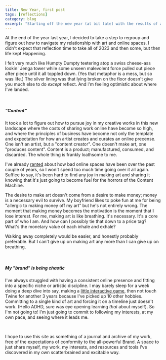 ```yaml
---
title: New Year, first post
tags: [reflections]
category: blog
excerpt: "Starting off the new year (at bit late) with the results of a year of reflection on making and sharing art."
---
```


At the end of the year last year, I decided to take a step to regroup and figure out how to navigate my relationship with art and online spaces. I didn't expect that reflection time to take all of 2023 and then some, but then life kept Happening.  

I felt very much like Humpty Dumpty teetering atop a swiss cheese-ass lookin' Jenga tower while some unseen malevolent force pulled out piece after piece until it all toppled down. (Yes that metaphor is a mess, but so was life.) The silver lining was that lying broken on the floor doesn't give you much else to do *except* reflect. And I'm feeling optimistic about where I've landed.  

<br> 

##### "Content"

It took a lot to figure out how to pursue joy in my creative works in this new landscape where the costs of sharing work online have become so high, and where the principles of business have become not only the template and expectation for how an artist creates and curates an online precense. One isn't an artist, but a "content creator". One doesn't make art, one "produces content". Content is a product; manufactured, consumed, and discarded. The whole thing is frankly loathsome to me.

I've already [ranted](https://wickedliltongue.tumblr.com/post/704357808625401857/art-versus-artist-2022-i-dont-usually-do-these) about how bad online spaces have been over the past couple of years, so I won't spend too much time going over it all again. Suffice to say, it's been hard to find any joy in making art and sharing it knowing that it's just going to become fuel for the horrors of the Content Machine.

The desire to make art doesn't come from a desire to make money; money is a necessary evil to survive. My boyfriend likes to poke fun at me for being "allergic to making money off my art" but he's not entirely wrong. The moment that making money becomes the motivation is the moment that I lose interest. For me, making art is like breathing. It's necessary. It's a core part of who I am. And how can I possibly tie that down to a price tag? What's the monetary value of each inhale and exhale?

Walking away completely would be easier, and honestly probably preferable. But I can't give up on making art any more than I can give up on breathing.  
  
<br>   

##### My "brand" is being chaotic

I've always struggled with having a consistent online presence and fitting into a specific niche or artistic discipline. I may barely sleep for a week doing a deep dive into say, making a [little interactive game](/games/interactive-fiction), then not touch Twine for another 3 years because I've picked up 10 other hobbies. Committing to a single kind of art and forcing it on a timeline just doesn't work. (Hello ADHD, sure was eye opening learning *that* about myself). So I'm not going to! I'm just going to commit to following my interests, at my own pace, and seeing where it leads me.  

<br>  

I hope to use this site as something of a journal and archive of my work, free of the expectations of conformity to the all-powerful Brand. A space to just share myself, my work, my interests, and resources and tools I've discovered in my own scatterbrained and excitable way.  